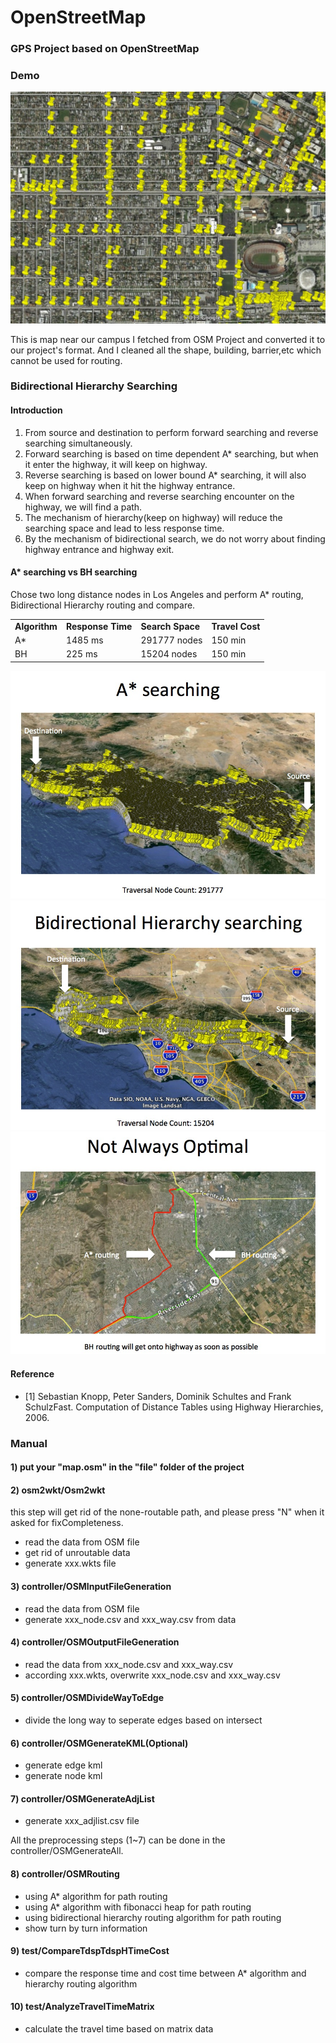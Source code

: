 OpenStreetMap
=============

### GPS Project based on OpenStreetMap

### Demo

![OSM](images/osm.jpg)

This is map near our campus I fetched from OSM Project and converted it to our project's format. 
And I cleaned all the shape, building, barrier,etc which cannot be used for routing.

### Bidirectional Hierarchy Searching
#### Introduction

1. From source and destination to perform forward searching and reverse searching simultaneously.
2. Forward searching is based on time dependent A* searching, but when it enter the highway, it will keep on highway.
3. Reverse searching is based on lower bound A* searching, it will also keep on highway when it hit the highway entrance.
4. When forward searching and reverse searching encounter on the highway, we will find a path.
5. The mechanism of hierarchy(keep on highway) will reduce the searching space and lead to less response time.
6. By the mechanism of bidirectional search, we do not worry about finding highway entrance and highway exit.

#### A* searching vs BH searching
Chose two long distance nodes in Los Angeles and perform A* routing, Bidirectional Hierarchy routing and compare.
<table>
    <tr>
        <td><b>Algorithm</b></td><td><b>Response Time</b></td><td><b>Search Space</b></td><td><b>Travel Cost</b></td>
    </tr>
    <tr>
        <td>A*</td><td>1485 ms</td><td>291777 nodes</td><td>150 min</td>
    </tr>
    <tr>
        <td>BH</td><td>225 ms</td><td>15204 nodes</td><td>150 min</td>
    </tr>
</table>

![A*](images/astar.jpg)
![BH](images/bh.jpg)
![Not always optimal](images/not.jpg)

#### Reference
* [1] Sebastian Knopp, Peter Sanders, Dominik Schultes and Frank SchulzFast. Computation of Distance Tables using Highway Hierarchies, 2006.

### Manual

#### 1) put your "map.osm" in the "file" folder of the project

#### 2) osm2wkt/Osm2wkt
this step will get rid of the none-routable path, and please press "N" when it asked for fixCompleteness.
* read the data from OSM file
* get rid of unroutable data
* generate xxx.wkts file

#### 3) controller/OSMInputFileGeneration
* read the data from OSM file
* generate xxx_node.csv and xxx_way.csv from data

#### 4) controller/OSMOutputFileGeneration
* read the data from xxx_node.csv and xxx_way.csv
* according xxx.wkts, overwrite xxx_node.csv and xxx_way.csv

#### 5) controller/OSMDivideWayToEdge
* divide the long way to seperate edges based on intersect

#### 6) controller/OSMGenerateKML(Optional)
* generate edge kml
* generate node kml

#### 7) controller/OSMGenerateAdjList
* generate xxx_adjlist.csv file

All the preprocessing steps (1~7) can be done in the controller/OSMGenerateAll.
   
#### 8) controller/OSMRouting
* using A* algorithm for path routing
* using A* algorithm with fibonacci heap for path routing
* using bidirectional hierarchy routing algorithm for path routing
* show turn by turn information
   
#### 9) test/CompareTdspTdspHTimeCost
* compare the response time and cost time between A* algorithm and hierarchy routing algorithm

#### 10) test/AnalyzeTravelTimeMatrix
* calculate the travel time based on matrix data
